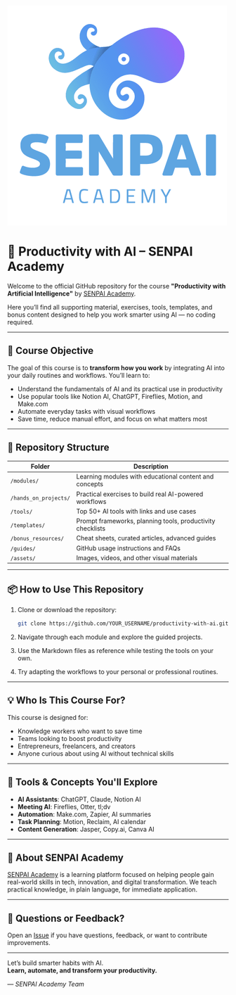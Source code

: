 ![SENPAI Academy Logo](./03.assets/images/senpai_logo.png)

# 🚀 Productivity with AI – SENPAI Academy

Welcome to the official GitHub repository for the course **"Productivity with Artificial Intelligence"** by [SENPAI Academy](https://www.senpaiacademy.com/curso/productividad-con-ia).

Here you’ll find all supporting material, exercises, tools, templates, and bonus content designed to help you work smarter using AI — no coding required.

---

## 🎯 Course Objective

The goal of this course is to **transform how you work** by integrating AI into your daily routines and workflows. You’ll learn to:

- Understand the fundamentals of AI and its practical use in productivity
- Use popular tools like Notion AI, ChatGPT, Fireflies, Motion, and Make.com
- Automate everyday tasks with visual workflows
- Save time, reduce manual effort, and focus on what matters most

---

## 🧭 Repository Structure

| Folder | Description |
|--------|-------------|
| `/modules/` | Learning modules with educational content and concepts |
| `/hands_on_projects/` | Practical exercises to build real AI-powered workflows |
| `/tools/` | Top 50+ AI tools with links and use cases |
| `/templates/` | Prompt frameworks, planning tools, productivity checklists |
| `/bonus_resources/` | Cheat sheets, curated articles, advanced guides |
| `/guides/` | GitHub usage instructions and FAQs |
| `/assets/` | Images, videos, and other visual materials |

---

## 📦 How to Use This Repository

1. Clone or download the repository:
   ```bash
   git clone https://github.com/YOUR_USERNAME/productivity-with-ai.git
   ```

2. Navigate through each module and explore the guided projects.
3. Use the Markdown files as reference while testing the tools on your own.
4. Try adapting the workflows to your personal or professional routines.

---

## 💡 Who Is This Course For?

This course is designed for:
- Knowledge workers who want to save time
- Teams looking to boost productivity
- Entrepreneurs, freelancers, and creators
- Anyone curious about using AI without technical skills

---

## 🧠 Tools & Concepts You'll Explore

- **AI Assistants**: ChatGPT, Claude, Notion AI
- **Meeting AI**: Fireflies, Otter, tl;dv
- **Automation**: Make.com, Zapier, AI summaries
- **Task Planning**: Motion, Reclaim, AI calendar
- **Content Generation**: Jasper, Copy.ai, Canva AI

---

## 🧩 About SENPAI Academy

[SENPAI Academy](https://www.senpaiacademy.com) is a learning platform focused on helping people gain real-world skills in tech, innovation, and digital transformation. We teach practical knowledge, in plain language, for immediate application.

---

## 🙋 Questions or Feedback?

Open an [Issue](https://github.com/YOUR_USERNAME/productivity-with-ai/issues) if you have questions, feedback, or want to contribute improvements.

---

Let’s build smarter habits with AI.  
**Learn, automate, and transform your productivity.**

— _SENPAI Academy Team_
